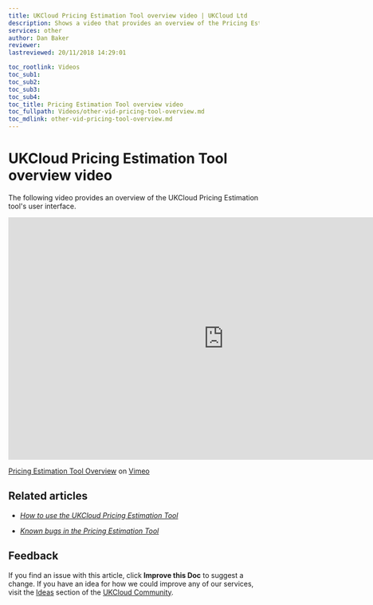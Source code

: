 ```yaml
---
title: UKCloud Pricing Estimation Tool overview video | UKCloud Ltd
description: Shows a video that provides an overview of the Pricing Estimation Tool
services: other
author: Dan Baker
reviewer:
lastreviewed: 20/11/2018 14:29:01

toc_rootlink: Videos
toc_sub1: 
toc_sub2:
toc_sub3:
toc_sub4:
toc_title: Pricing Estimation Tool overview video
toc_fullpath: Videos/other-vid-pricing-tool-overview.md
toc_mdlink: other-vid-pricing-tool-overview.md
---
```


# UKCloud Pricing Estimation Tool overview video

The following video provides an overview of the UKCloud Pricing Estimation tool's user interface.

<iframe src="https://player.vimeo.com/video/300701961?color=34d9c3" width="864" height="486" frameborder="0" webkitallowfullscreen mozallowfullscreen allowfullscreen></iframe>

[Pricing Estimation Tool Overview](https://vimeo.com/300701961) on [Vimeo](https://vimeo.com/ukcloud)

## Related articles

- [*How to use the UKCloud Pricing Estimation Tool*](other-how-use-pricing-tool.md)

- [*Known bugs in the Pricing Estimation Tool*](other-ref-pricing-tool-bugs.md)

## Feedback

If you find an issue with this article, click **Improve this Doc** to suggest a change. If you have an idea for how we could improve any of our services, visit the [Ideas](https://community.ukcloud.com/ideas) section of the [UKCloud Community](https://community.ukcloud.com).
